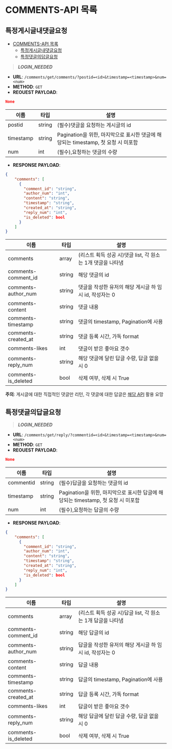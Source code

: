# COMMENTS-API 목록

## 특정게시글내댓글요청
- [COMMENTS-API 목록](#comments-api-목록)
  - [특정게시글내댓글요청](#특정게시글내댓글요청)
  - [특정댓글의답글요청](#특정댓글의답글요청)

>***LOGIN_NEEDED***

- **URL**: `/comments/get/comments/?postid=<id>&timestamp=<timestamp>&num=<num>`
- **METHOD**: `GET`
- **REOUEST PAYLOAD**:
```json
None
```
|이름|타입|설명|
| - | - | - |
|postid|string|(필수)댓글을 요청하는 게시글의 id|
|timestamp|string|Pagination을 위한, 마지막으로 표시한 댓글에 해당되는 timestamp, 첫 요청 시 미포함|
|num|int|(필수),요청하는 댓글의 수량|

- **RESPONSE PAYLOAD**:
```json
{
    "comments": [
      {
        "comment_id": "string",
        "author_num": "int",
        "content": "string",
        "timestamp": "string",
        "created_at": "string",
        "reply_num": "int",
        "is_deleted": bool
      }
    ]
}
```
|이름|타입|설명|
| - | - | - |
|comments|array|(리스트 획득 성공 시)댓글 list, 각 원소는 1개 댓글을 나타냄|
|comments-comment_id|string|해당 댓글의 id|
|comments-author_num|string|댓글을 작성한 유저의 해당 게시글 하 임시 id, 작성자는 0|
|comments-content|string|댓글 내용|
|comments-timestamp|string|댓글의 timestamp, Pagination에 사용|
|comments-created_at|string|댓글 등록 시간, 가독 format|
|comments-likes|int|댓글이 받은 좋아요 갯수|
|comments-reply_num|string|해당 댓글에 달린 답글 수량, 답글 없을 시 0|
|comments-is_deleted|bool|삭제 여부, 삭제 시 True|

**주의**: 게시글에 대한 직접적인 댓글만 리턴, 각 댓글에 대한 답글은 [해당 API](#특정댓글의답글요청) 활용 요망

## 특정댓글의답글요청

>***LOGIN_NEEDED***

- **URL**: `/comments/get/reply/?commentid=<id>&timestamp=<timestamp>&num=<num>`
- **METHOD**: `GET`
- **REOUEST PAYLOAD**:
```json
None
```
|이름|타입|설명|
| - | - | - |
|commentid|string|(필수)답글을 요청하는 댓글의 id|
|timestamp|string|Pagination을 위한, 마지막으로 표시한 답글에 해당되는 timestamp, 첫 요청 시 미포함|
|num|int|(필수),요청하는 답글의 수량|

- **RESPONSE PAYLOAD**:
```json
{
    "comments": [
      {
        "comment_id": "string",
        "author_num": "int",
        "content": "string",
        "timestamp": "string",
        "created_at": "string",
        "reply_num": "int",
        "is_deleted": bool
      }
    ]
}
```
|이름|타입|설명|
| - | - | - |
|comments|array|(리스트 획득 성공 시)답글 list, 각 원소는 1개 답글을 나타냄|
|comments-comment_id|string|해당 답글의 id|
|comments-author_num|string|답글을 작성한 유저의 해당 게시글 하 임시 id, 작성자는 0|
|comments-content|string|답글 내용|
|comments-timestamp|string|답글의 timestamp, Pagination에 사용|
|comments-created_at|string|답글 등록 시간, 가독 format|
|comments-likes|int|답글이 받은 좋아요 갯수|
|comments-reply_num|string|해당 답글에 달린 답글 수량, 답글 없을 시 0|
|comments-is_deleted|bool|삭제 여부, 삭제 시 True|